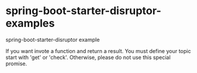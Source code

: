 # spring-boot-starter-disruptor-examples
spring-boot-starter-disruptor example


If you want invote a function and return a result. You must define your topic start with 'get' or 'check'. Otherwise, please do not use this special promise.
